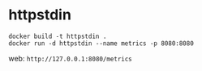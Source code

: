# httpstdin

```
docker build -t httpstdin .
docker run -d httpstdin --name metrics -p 8080:8080
```
web:
`http://127.0.0.1:8080/metrics`
